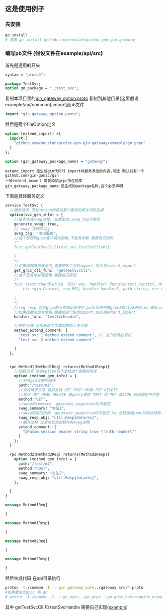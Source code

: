 ## 这是使用例子


### 先安装
```bash
go install . 
# 或者 go install github.com/enustah/protoc-gen-gin-gateway
```

### 编写pb文件 (假设文件在example/api/src)
首先是通用的开头
```protobuf
syntax = "proto3";

package TestSvc; 
option go_package = ".;test_svc";
```

复制本项目里的[gin_gateway_option.proto](../gin_gateway_option.proto) 复制到其他目录(这里假设example/api/common),import到pb文件
```protobuf
import "gin_gateway_option.proto";
```
然后是两个fileOption定义
```protobuf
option (extend_import) ={
  import:[
    "github.com/enustah/protoc-gen-gin-gateway/example/go_grpc"
  ]
};

option (gin_gateway_package_name) = "gateway";
```
    extend_import 是生成gin代码时 import块额外添加的内容,可选.默认只有一个github.com/gin-gonic/gin
    一般extend_import 需要添加grpc所在的库
    gin_gateway_package_name 是生成的package名称,这个必须声明



下面是具体服务定义
```protobuf
service TestSvc {
  //服务选项 没有option则跳过整个服务的网关代码生成
  option(svc_gen_info) = {
    //是否生成swag注释, 如果生成,swag_tag不能空
    generate_swag: true,
    // swag 注释的tag
    swag_tag: "测试服务", 
    //这个是获取grpc客户端的函数,不能有参数 需要自己实现
    /*
    func getTestSvcCli()test_svc.TestSvcClient{
    
    }
    */
    //如果函数来自其他包,需要吧这个包的import 加入到extend_import
    get_grpc_cli_func: "getTestSvcCli", 
    //这个是具体处理逻辑 需要自己实现
    /*
    func testSvcHandle[REQ, RESP any, handlerF func(context.Context, REQ) (RESP, error)](
    	ctx *gin.Context, req REQ, handler handlerF, path string, err error) {
    	
    }
    */
    //req resp 对应grpc的入参和出參类型,path对应完整grpc的http2路径,err是ShouldBindJSON/ShouldBindQuery 返回的错误
    //如果函数来自其他包,需要吧这个包的import 加入到extend_import
    handler_func: "testSvcHandle",

    //额外注释 添加到每个生成函数的上方注释
    method_extend_comment: [
      "test svc 1 method extend comment", // 这个逗号必须加
      "test svc 2 method extend comment"

    ]
  };


  rpc Method1(Method1Req) returns(Method1Resp){
    //函数选项 没有option则不生成这个函数的网关
    option (method_gen_info) = {
      //对应gin注册的路径
      path:"/test/m1",
      //对应请求方法 目前支持 GET POST HEAD PUT DELETE
      //其中 GET HEAD DELETE 是query请求 POST 和 PUT 是JSON 目前固定不可变
      method:"GET",
      //swag的summary  generate_swag=true时不能空
      swag_summary: "方法1",
      //swag的返回结构  generate_swag=true时不能空 %s 会替换成grpc的响应结构
      swag_resp_obj: "util.Resp{data=%s}",
      //额外注释 这里可以添加额外的swag注释
      extend_comment: [
        "@Param session header string true \"auth header\""
      ]
    };
  }

  rpc Method2(Method2Req) returns(Method2Resp){
    option (method_gen_info) = {
      path:"/test/m2",
      method:"POST",
      swag_summary: "方法2",
      swag_resp_obj: "util.Resp{data=%s}",
    };

  }
}

message Method1Req{

}

message Method1Resp{

}

message Method2Req{

}

message Method2Resp{

}
```

然后生成代码 在api目录执行
```bash
protoc -I./common -I. --gin-gateway_out=../gateway src/*.proto
#如果要生成grpc 和 go 
# protoc -I./common -I. --go_out=../go_grpc --go-grpc_out=require_unimplemented_servers=false:../go_grpc --gin-gateway_out=../gateway src/*.proto
```

其中 getTestSvcCli 和 testSvcHandle 需要自己实现([example](gateway/svc.go))









